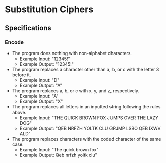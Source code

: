 # Substitution Ciphers

## Specifications

### Encode

* The program does nothing with non-alphabet characters.
  * Example Input: "12345!"
  * Example Output: "12345!"
* The program replaces a character other than a, b, or c with the letter 3 before it.
  * Example Input: "D"
  * Example Output: "A"
* The program replaces a, b, or c with x, y, and z, respectively.
  * Example Input: "A"
  * Example Output: "X"
* The program replaces all letters in an inputted string following the rules above.
  * Example Input: "THE QUICK BROWN FOX JUMPS OVER THE LAZY DOG"
  * Example Output: "QEB NRFZH YOLTK CLU GRJMP LSBO QEB IXWV ALD"
* The program replaces characters with the coded character of the same case.
  * Example Input: "The quick brown fox"
  * Example Output: Qeb nrfzh yoltk clu"

